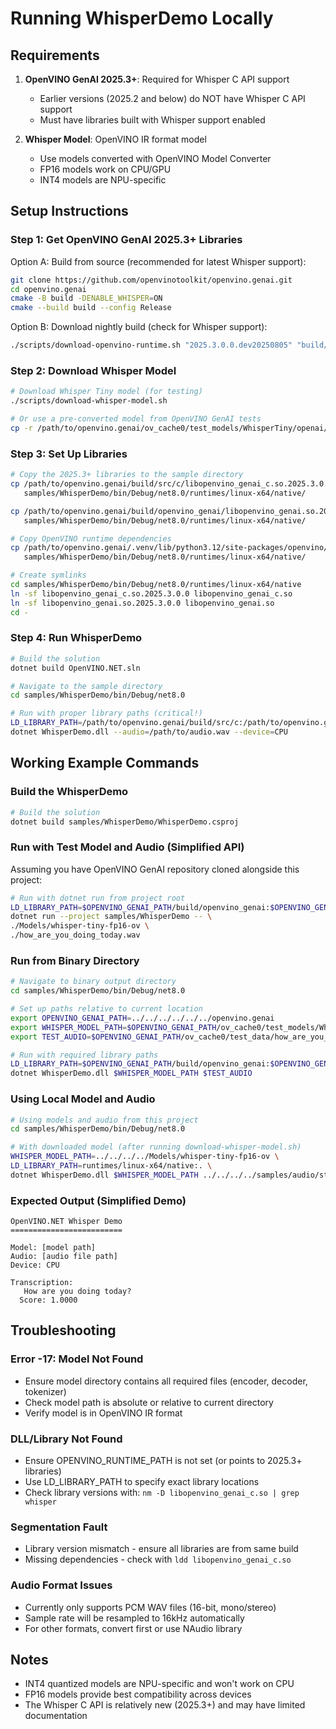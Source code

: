 # Running WhisperDemo Locally

## Requirements

1. **OpenVINO GenAI 2025.3+**: Required for Whisper C API support
   - Earlier versions (2025.2 and below) do NOT have Whisper C API support
   - Must have libraries built with Whisper support enabled

2. **Whisper Model**: OpenVINO IR format model
   - Use models converted with OpenVINO Model Converter
   - FP16 models work on CPU/GPU
   - INT4 models are NPU-specific

## Setup Instructions

### Step 1: Get OpenVINO GenAI 2025.3+ Libraries

Option A: Build from source (recommended for latest Whisper support):
```bash
git clone https://github.com/openvinotoolkit/openvino.genai.git
cd openvino.genai
cmake -B build -DENABLE_WHISPER=ON
cmake --build build --config Release
```

Option B: Download nightly build (check for Whisper support):
```bash
./scripts/download-openvino-runtime.sh "2025.3.0.0.dev20250805" "build/native" "24"
```

### Step 2: Download Whisper Model

```bash
# Download Whisper Tiny model (for testing)
./scripts/download-whisper-model.sh

# Or use a pre-converted model from OpenVINO GenAI tests
cp -r /path/to/openvino.genai/ov_cache0/test_models/WhisperTiny/openai/whisper-tiny Models/
```

### Step 3: Set Up Libraries

```bash
# Copy the 2025.3+ libraries to the sample directory
cp /path/to/openvino.genai/build/src/c/libopenvino_genai_c.so.2025.3.0.0 \
   samples/WhisperDemo/bin/Debug/net8.0/runtimes/linux-x64/native/

cp /path/to/openvino.genai/build/openvino_genai/libopenvino_genai.so.2025.3.0.0 \
   samples/WhisperDemo/bin/Debug/net8.0/runtimes/linux-x64/native/

# Copy OpenVINO runtime dependencies
cp /path/to/openvino.genai/.venv/lib/python3.12/site-packages/openvino/libs/*.so* \
   samples/WhisperDemo/bin/Debug/net8.0/runtimes/linux-x64/native/

# Create symlinks
cd samples/WhisperDemo/bin/Debug/net8.0/runtimes/linux-x64/native
ln -sf libopenvino_genai_c.so.2025.3.0.0 libopenvino_genai_c.so
ln -sf libopenvino_genai.so.2025.3.0.0 libopenvino_genai.so
cd -
```

### Step 4: Run WhisperDemo

```bash
# Build the solution
dotnet build OpenVINO.NET.sln

# Navigate to the sample directory
cd samples/WhisperDemo/bin/Debug/net8.0

# Run with proper library paths (critical!)
LD_LIBRARY_PATH=/path/to/openvino.genai/build/src/c:/path/to/openvino.genai/build/openvino_genai:/path/to/openvino.genai/.venv/lib/python3.12/site-packages/openvino/libs \
dotnet WhisperDemo.dll --audio=/path/to/audio.wav --device=CPU
```

## Working Example Commands

### Build the WhisperDemo
```bash
# Build the solution
dotnet build samples/WhisperDemo/WhisperDemo.csproj
```

### Run with Test Model and Audio (Simplified API)
Assuming you have OpenVINO GenAI repository cloned alongside this project:

```bash
# Run with dotnet run from project root
LD_LIBRARY_PATH=$OPENVINO_GENAI_PATH/build/openvino_genai:$OPENVINO_GENAI_PATH/.venv/lib/python3.12/site-packages/openvino/libs \
dotnet run --project samples/WhisperDemo -- \
./Models/whisper-tiny-fp16-ov \
./how_are_you_doing_today.wav
```

### Run from Binary Directory
```bash
# Navigate to binary output directory
cd samples/WhisperDemo/bin/Debug/net8.0

# Set up paths relative to current location
export OPENVINO_GENAI_PATH=../../../../../../openvino.genai
export WHISPER_MODEL_PATH=$OPENVINO_GENAI_PATH/ov_cache0/test_models/WhisperTiny/openai/whisper-tiny
export TEST_AUDIO=$OPENVINO_GENAI_PATH/ov_cache0/test_data/how_are_you_doing_today.wav

# Run with required library paths
LD_LIBRARY_PATH=$OPENVINO_GENAI_PATH/build/openvino_genai:$OPENVINO_GENAI_PATH/.venv/lib/python3.12/site-packages/openvino/libs \
dotnet WhisperDemo.dll $WHISPER_MODEL_PATH $TEST_AUDIO
```

### Using Local Model and Audio
```bash
# Using models and audio from this project
cd samples/WhisperDemo/bin/Debug/net8.0

# With downloaded model (after running download-whisper-model.sh)
WHISPER_MODEL_PATH=../../../../Models/whisper-tiny-fp16-ov \
LD_LIBRARY_PATH=runtimes/linux-x64/native:. \
dotnet WhisperDemo.dll $WHISPER_MODEL_PATH ../../../../samples/audio/startup.wav
```

### Expected Output (Simplified Demo)
```
OpenVINO.NET Whisper Demo
=========================

Model: [model path]
Audio: [audio file path]
Device: CPU

Transcription:
   How are you doing today?
  Score: 1.0000
```

## Troubleshooting

### Error -17: Model Not Found
- Ensure model directory contains all required files (encoder, decoder, tokenizer)
- Check model path is absolute or relative to current directory
- Verify model is in OpenVINO IR format

### DLL/Library Not Found
- Ensure OPENVINO_RUNTIME_PATH is not set (or points to 2025.3+ libraries)
- Use LD_LIBRARY_PATH to specify exact library locations
- Check library versions with: `nm -D libopenvino_genai_c.so | grep whisper`

### Segmentation Fault
- Library version mismatch - ensure all libraries are from same build
- Missing dependencies - check with `ldd libopenvino_genai_c.so`

### Audio Format Issues
- Currently only supports PCM WAV files (16-bit, mono/stereo)
- Sample rate will be resampled to 16kHz automatically
- For other formats, convert first or use NAudio library

## Notes

- INT4 quantized models are NPU-specific and won't work on CPU
- FP16 models provide best compatibility across devices
- The Whisper C API is relatively new (2025.3+) and may have limited documentation